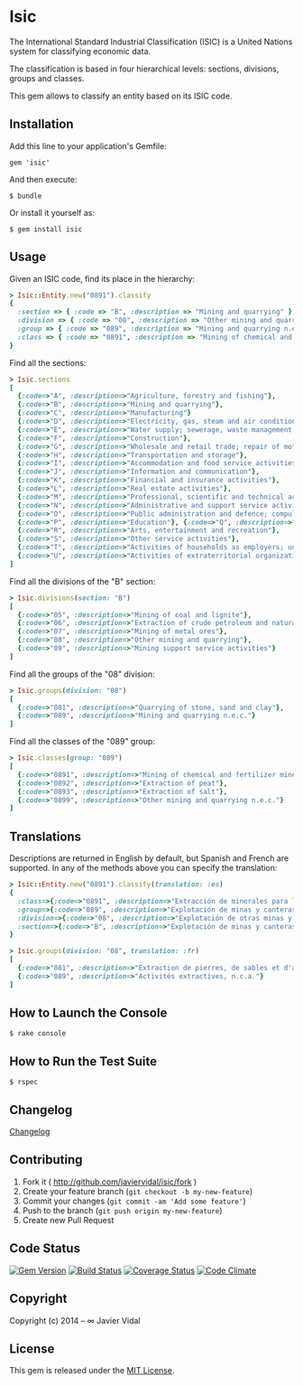 # Isic

The International Standard Industrial Classification (ISIC) is a United Nations system for classifying economic data.

The classification is based in four hierarchical levels: sections, divisions, groups and classes.

This gem allows to classify an entity based on its ISIC code.

## Installation

Add this line to your application's Gemfile:

    gem 'isic'

And then execute:

    $ bundle

Or install it yourself as:

    $ gem install isic

## Usage

Given an ISIC code, find its place in the hierarchy:

```ruby
> Isic::Entity.new("0891").classify
{
  :section => { :code => "B", :description => "Mining and quarrying" },
  :division => { :code => "08", :description => "Other mining and quarrying" },
  :group => { :code => "089", :description => "Mining and quarrying n.e.c." },
  :class => { :code => "0891", :description => "Mining of chemical and fertilizer minerals" }
}
```

Find all the sections:

```ruby
> Isic.sections
[
  {:code=>"A", :description=>"Agriculture, forestry and fishing"},
  {:code=>"B", :description=>"Mining and quarrying"},
  {:code=>"C", :description=>"Manufacturing"}
  {:code=>"D", :description=>"Electricity, gas, steam and air conditioning supply"},
  {:code=>"E", :description=>"Water supply; sewerage, waste management and remediation activities"},
  {:code=>"F", :description=>"Construction"},
  {:code=>"G", :description=>"Wholesale and retail trade; repair of motor vehicles and motorcycles"},
  {:code=>"H", :description=>"Transportation and storage"},
  {:code=>"I", :description=>"Accommodation and food service activities"},
  {:code=>"J", :description=>"Information and communication"},
  {:code=>"K", :description=>"Financial and insurance activities"},
  {:code=>"L", :description=>"Real estate activities"},
  {:code=>"M", :description=>"Professional, scientific and technical activities"},
  {:code=>"N", :description=>"Administrative and support service activities"},
  {:code=>"O", :description=>"Public administration and defence; compulsory social security"},
  {:code=>"P", :description=>"Education"}, {:code=>"Q", :description=>"Human health and social work activities"},
  {:code=>"R", :description=>"Arts, entertainment and recreation"},
  {:code=>"S", :description=>"Other service activities"},
  {:code=>"T", :description=>"Activities of households as employers; undifferentiated goods- and services-producing activities of households for own use"},
  {:code=>"U", :description=>"Activities of extraterritorial organizations and bodies"}
]
```

Find all the divisions of the "B" section:

```ruby
> Isic.divisions(section: "B")
[
  {:code=>"05", :description=>"Mining of coal and lignite"},
  {:code=>"06", :description=>"Extraction of crude petroleum and natural gas"},
  {:code=>"07", :description=>"Mining of metal ores"},
  {:code=>"08", :description=>"Other mining and quarrying"},
  {:code=>"09", :description=>"Mining support service activities"}
]
```

Find all the groups of the "08" division:

```ruby
> Isic.groups(division: "08")
[
  {:code=>"081", :description=>"Quarrying of stone, sand and clay"},
  {:code=>"089", :description=>"Mining and quarrying n.e.c."}
]
```

Find all the classes of the "089" group:

```ruby
> Isic.classes(group: "089")
[
  {:code=>"0891", :description=>"Mining of chemical and fertilizer minerals"},
  {:code=>"0892", :description=>"Extraction of peat"},
  {:code=>"0893", :description=>"Extraction of salt"},
  {:code=>"0899", :description=>"Other mining and quarrying n.e.c."}
]
```

## Translations

Descriptions are returned in English by default, but Spanish and French are supported. In any of the methods above you can specify the translation:

```ruby
> Isic::Entity.new("0891").classify(translation: :es)
{
  :class=>{:code=>"0891", :description=>"Extracción de minerales para la fabricación de abonos y productos químicos"},
  :group=>{:code=>"089", :description=>"Explotación de minas y canteras n.c.p."},
  :division=>{:code=>"08", :description=>"Explotación de otras minas y canteras"},
  :section=>{:code=>"B", :description=>"Explotación de minas y canteras"}
}
```

```ruby
> Isic.groups(division: "08", translation: :fr)
[
  {:code=>"081", :description=>"Extraction de pierres, de sables et d'argiles"},
  {:code=>"089", :description=>"Activités extractives, n.c.a."}
]
```
## How to Launch the Console

    $ rake console

## How to Run the Test Suite

    $ rspec

## Changelog

[Changelog](https://github.com/javiervidal/isic/blob/master/CHANGELOG.md)

## Contributing

1. Fork it ( http://github.com/javiervidal/isic/fork )
2. Create your feature branch (`git checkout -b my-new-feature`)
3. Commit your changes (`git commit -am 'Add some feature'`)
4. Push to the branch (`git push origin my-new-feature`)
5. Create new Pull Request

## Code Status

[![Gem Version](http://img.shields.io/badge/gem-v1.0.4-blue.svg)](https://rubygems.org/gems/mic)
[![Build Status](https://travis-ci.org/javiervidal/isic.svg?branch=master)](https://travis-ci.org/javiervidal/isic)
[![Coverage Status](https://coveralls.io/repos/javiervidal/isic/badge.png?branch=master)](https://coveralls.io/r/javiervidal/isic?branch=master)
[![Code Climate](https://codeclimate.com/github/javiervidal/isic/badges/gpa.svg)](https://codeclimate.com/github/javiervidal/isic)

## Copyright

Copyright (c) 2014 – ∞ Javier Vidal

## License

This gem is released under the [MIT License](http://opensource.org/licenses/MIT).